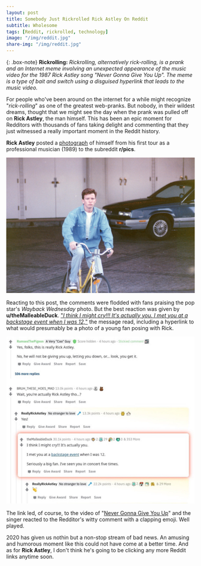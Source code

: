 ```yaml
---
layout: post
title: Somebody Just Rickrolled Rick Astley On Reddit
subtitle: Wholesome
tags: [Reddit, rickrolled, technology]
image: "/img/reddit.jpg"
share-img: "/img/reddit.jpg"
---
```


{: .box-note}
**Rickrolling:** *Rickrolling, alternatively rick-rolling, is a prank and an Internet meme involving an unexpected appearance of the music video for the 1987 Rick Astley song "Never Gonna Give You Up". The meme is a type of bait and switch using a disguised hyperlink that leads to the music video.*

For people who've been around on the internet for a while might recognize "*rick-rolling*" as one of the greatest web-pranks. But nobody, in their wildest dreams, thought that we might see the day when the prank was pulled off on **Rick Astley**, the man himself. This has been an epic moment for Redditors with thousands of fans taking delight and commenting that they just witnessed a really important moment in the Reddit history.

**Rick Astley** posted a <a href="https://www.reddit.com/r/pics/comments/haucpf/ive_found_a_few_funny_memories_during_lockdown/">photograph</a> of himself from his first tour as a professional musician (1989) to the subreddit **r/pics**.

<img src="/img/reddit1.jpg" alt="Rick Astley">

Reacting to this post, the comments were flodded with fans praising the pop star's *Wayback Wednesday* photo. But the best reaction was given by **u/theMalleableDuck**. 
<a href="https://www.reddit.com/r/pics/comments/haucpf/ive_found_a_few_funny_memories_during_lockdown/fv505w1/">"*I think I might cry!!! It's actually you. I met you at a backstage event when I was 12,*"</a> the message read, including a hyperlink to what would presumably be a photo of a young fan posing with Rick.

<img src="/img/reddit2.jpg" alt="Rickrolled">

The link led, of course, to the video of "<a href="https://www.youtube.com/watch?v=dQw4w9WgXcQ">Never Gonna Give You Up</a>" and the singer reacted to the Redditor's witty comment with a clapping emoji. Well played.

2020 has given us nothin but a non-stop stream of bad news. An amusing and humorous moment like this could not have come at a better time. And as for **Rick Astley**, I don't think he's going to be clicking any more Reddit links anytime soon.
